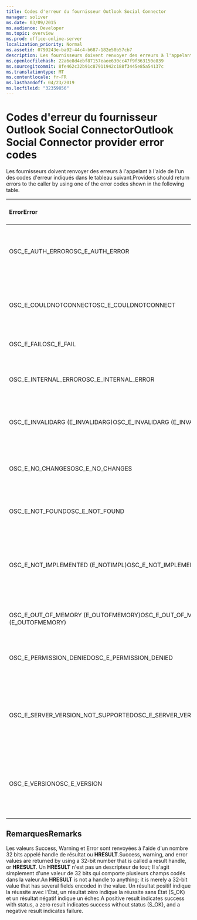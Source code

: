 ```yaml
---
title: Codes d'erreur du fournisseur Outlook Social Connector
manager: soliver
ms.date: 03/09/2015
ms.audience: Developer
ms.topic: overview
ms.prod: office-online-server
localization_priority: Normal
ms.assetid: 0799243e-ba92-44c4-b687-182e50b57cb7
description: Les fournisseurs doivent renvoyer des erreurs à l'appelant à l'aide de l'un des codes d'erreur indiqués dans le tableau suivant.
ms.openlocfilehash: 22a6e8d4ebf87157eaee630cc47f9f363150e839
ms.sourcegitcommit: 8fe462c32b91c87911942c188f3445e85a54137c
ms.translationtype: MT
ms.contentlocale: fr-FR
ms.lasthandoff: 04/23/2019
ms.locfileid: "32359856"
---
```

# <a name="outlook-social-connector-provider-error-codes"></a><span data-ttu-id="d81f5-103">Codes d'erreur du fournisseur Outlook Social Connector</span><span class="sxs-lookup"><span data-stu-id="d81f5-103">Outlook Social Connector provider error codes</span></span>

<span data-ttu-id="d81f5-104">Les fournisseurs doivent renvoyer des erreurs à l'appelant à l'aide de l'un des codes d'erreur indiqués dans le tableau suivant.</span><span class="sxs-lookup"><span data-stu-id="d81f5-104">Providers should return errors to the caller by using one of the error codes shown in the following table.</span></span> 
  
|<span data-ttu-id="d81f5-105">**Error**</span><span class="sxs-lookup"><span data-stu-id="d81f5-105">**Error**</span></span>|<span data-ttu-id="d81f5-106">**Code d'erreur (hexadécimal)**</span><span class="sxs-lookup"><span data-stu-id="d81f5-106">**Error code (hexadecimal)**</span></span>|<span data-ttu-id="d81f5-107">**Description**</span><span class="sxs-lookup"><span data-stu-id="d81f5-107">**Description**</span></span>|
|:-----|:-----|:-----|
|<span data-ttu-id="d81f5-108">OSC_E_AUTH_ERROR</span><span class="sxs-lookup"><span data-stu-id="d81f5-108">OSC_E_AUTH_ERROR</span></span>  <br/> |<span data-ttu-id="d81f5-109">0x80041404</span><span class="sxs-lookup"><span data-stu-id="d81f5-109">0x80041404</span></span>  <br/> |<span data-ttu-id="d81f5-110">Échec de l'authentification sur le réseau du site du réseau social.</span><span class="sxs-lookup"><span data-stu-id="d81f5-110">Authentication failed on the network of the social network site.</span></span>  <br/> |
|<span data-ttu-id="d81f5-111">OSC_E_COULDNOTCONNECT</span><span class="sxs-lookup"><span data-stu-id="d81f5-111">OSC_E_COULDNOTCONNECT</span></span>  <br/> |<span data-ttu-id="d81f5-112">0x80041402</span><span class="sxs-lookup"><span data-stu-id="d81f5-112">0x80041402</span></span>  <br/> |<span data-ttu-id="d81f5-113">Aucune connexion n'est disponible pour la connexion au site réseau social.</span><span class="sxs-lookup"><span data-stu-id="d81f5-113">No connection is available to connect to the social network site.</span></span>  <br/> |
|<span data-ttu-id="d81f5-114">OSC_E_FAIL</span><span class="sxs-lookup"><span data-stu-id="d81f5-114">OSC_E_FAIL</span></span>  <br/> |<span data-ttu-id="d81f5-115">0x80004005</span><span class="sxs-lookup"><span data-stu-id="d81f5-115">0x80004005</span></span>  <br/> |<span data-ttu-id="d81f5-116">Erreur d'échec général.</span><span class="sxs-lookup"><span data-stu-id="d81f5-116">General failure error.</span></span>  <br/> |
|<span data-ttu-id="d81f5-117">OSC_E_INTERNAL_ERROR</span><span class="sxs-lookup"><span data-stu-id="d81f5-117">OSC_E_INTERNAL_ERROR</span></span>  <br/> |<span data-ttu-id="d81f5-118">0x80041400</span><span class="sxs-lookup"><span data-stu-id="d81f5-118">0x80041400</span></span>  <br/> |<span data-ttu-id="d81f5-119">Une erreur interne s'est produite en raison d'une opération non valide.</span><span class="sxs-lookup"><span data-stu-id="d81f5-119">An internal error occurred because of an invalid operation.</span></span>  <br/> |
|<span data-ttu-id="d81f5-120">OSC_E_INVALIDARG (E_INVALIDARG)</span><span class="sxs-lookup"><span data-stu-id="d81f5-120">OSC_E_INVALIDARG (E_INVALIDARG)</span></span>  <br/> |<span data-ttu-id="d81f5-121">0x80070057</span><span class="sxs-lookup"><span data-stu-id="d81f5-121">0x80070057</span></span>  <br/> |<span data-ttu-id="d81f5-122">Un argument non valide a été transmis à une fonction.</span><span class="sxs-lookup"><span data-stu-id="d81f5-122">An invalid argument was passed to a function.</span></span>  <br/> |
|<span data-ttu-id="d81f5-123">OSC_E_NO_CHANGES</span><span class="sxs-lookup"><span data-stu-id="d81f5-123">OSC_E_NO_CHANGES</span></span>  <br/> |<span data-ttu-id="d81f5-124">0x80041406</span><span class="sxs-lookup"><span data-stu-id="d81f5-124">0x80041406</span></span>  <br/> |<span data-ttu-id="d81f5-125">Aucune modification n'a été apportée depuis la dernière synchronisation.</span><span class="sxs-lookup"><span data-stu-id="d81f5-125">No changes have occurred since the last synchronization.</span></span>  <br/> |
|<span data-ttu-id="d81f5-126">OSC_E_NOT_FOUND</span><span class="sxs-lookup"><span data-stu-id="d81f5-126">OSC_E_NOT_FOUND</span></span>  <br/> |<span data-ttu-id="d81f5-127">0x80041405</span><span class="sxs-lookup"><span data-stu-id="d81f5-127">0x80041405</span></span>  <br/> |<span data-ttu-id="d81f5-128">Impossible de trouver une ressource.</span><span class="sxs-lookup"><span data-stu-id="d81f5-128">A resource cannot be found.</span></span>  <br/> |
|<span data-ttu-id="d81f5-129">OSC_E_NOT_IMPLEMENTED (E_NOTIMPL)</span><span class="sxs-lookup"><span data-stu-id="d81f5-129">OSC_E_NOT_IMPLEMENTED (E_NOTIMPL)</span></span>  <br/> |<span data-ttu-id="d81f5-130">0x80004001</span><span class="sxs-lookup"><span data-stu-id="d81f5-130">0x80004001</span></span>  <br/> |<span data-ttu-id="d81f5-131">La demande au site réseau social est valide, mais n'a pas été implémentée par le site réseau social.</span><span class="sxs-lookup"><span data-stu-id="d81f5-131">The request to the social network site is valid but has not been implemented by the social network site.</span></span>  <br/> |
|<span data-ttu-id="d81f5-132">OSC_E_OUT_OF_MEMORY (E_OUTOFMEMORY)</span><span class="sxs-lookup"><span data-stu-id="d81f5-132">OSC_E_OUT_OF_MEMORY (E_OUTOFMEMORY)</span></span>  <br/> |<span data-ttu-id="d81f5-133">0x8007000E</span><span class="sxs-lookup"><span data-stu-id="d81f5-133">0x8007000E</span></span>  <br/> |<span data-ttu-id="d81f5-134">Une erreur de mémoire insuffisante s'est produite.</span><span class="sxs-lookup"><span data-stu-id="d81f5-134">An out-of-memory error occurred.</span></span>  <br/> |
|<span data-ttu-id="d81f5-135">OSC_E_PERMISSION_DENIED</span><span class="sxs-lookup"><span data-stu-id="d81f5-135">OSC_E_PERMISSION_DENIED</span></span>  <br/> |<span data-ttu-id="d81f5-136">0x80041403</span><span class="sxs-lookup"><span data-stu-id="d81f5-136">0x80041403</span></span>  <br/> |<span data-ttu-id="d81f5-137">Le fournisseur OSC a refusé l'autorisation pour la ressource.</span><span class="sxs-lookup"><span data-stu-id="d81f5-137">The OSC provider denied permission for the resource.</span></span>  <br/> |
|<span data-ttu-id="d81f5-138">OSC_E_SERVER_VERSION_NOT_SUPPORTED</span><span class="sxs-lookup"><span data-stu-id="d81f5-138">OSC_E_SERVER_VERSION_NOT_SUPPORTED</span></span>  <br/> |<span data-ttu-id="d81f5-139">0x80041406</span><span class="sxs-lookup"><span data-stu-id="d81f5-139">0x80041406</span></span>  <br/> |<span data-ttu-id="d81f5-140">La version du serveur pour configurer le compte de réseau social n'est pas prise en charge.</span><span class="sxs-lookup"><span data-stu-id="d81f5-140">The version of the server to configure the social network account is not supported.</span></span>  <br/> |
|<span data-ttu-id="d81f5-141">OSC_E_VERSION</span><span class="sxs-lookup"><span data-stu-id="d81f5-141">OSC_E_VERSION</span></span>  <br/> |<span data-ttu-id="d81f5-142">0x80041401</span><span class="sxs-lookup"><span data-stu-id="d81f5-142">0x80041401</span></span>  <br/> |<span data-ttu-id="d81f5-143">Le fournisseur ne prend pas en charge cette version de l'extensibilité du fournisseur OSC.</span><span class="sxs-lookup"><span data-stu-id="d81f5-143">The provider does not support this version of OSC provider extensibility.</span></span>  <br/> |
   
## <a name="remarks"></a><span data-ttu-id="d81f5-144">Remarques</span><span class="sxs-lookup"><span data-stu-id="d81f5-144">Remarks</span></span>

<span data-ttu-id="d81f5-145">Les valeurs Success, Warning et Error sont renvoyées à l'aide d'un nombre 32 bits appelé handle de résultat ou **HRESULT**.</span><span class="sxs-lookup"><span data-stu-id="d81f5-145">Success, warning, and error values are returned by using a 32-bit number that is called a result handle, or **HRESULT**.</span></span> <span data-ttu-id="d81f5-146">Un **HRESULT** n'est pas un descripteur de tout; Il s'agit simplement d'une valeur de 32 bits qui comporte plusieurs champs codés dans la valeur.</span><span class="sxs-lookup"><span data-stu-id="d81f5-146">An **HRESULT** is not a handle to anything; it is merely a 32-bit value that has several fields encoded in the value.</span></span> <span data-ttu-id="d81f5-147">Un résultat positif indique la réussite avec l'État, un résultat zéro indique la réussite sans État (S_OK) et un résultat négatif indique un échec.</span><span class="sxs-lookup"><span data-stu-id="d81f5-147">A positive result indicates success with status, a zero result indicates success without status (S_OK), and a negative result indicates failure.</span></span> 
  


